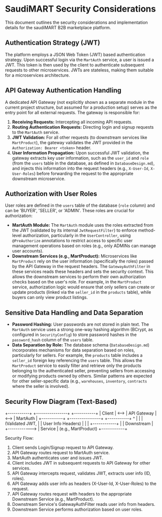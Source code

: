 # SaudiMART Security Considerations

This document outlines the security considerations and implementation details for the saudiMART B2B marketplace platform.

## Authentication Strategy (JWT)

The platform employs a JSON Web Token (JWT) based authentication strategy. Upon successful login via the `MartAuth` service, a user is issued a JWT. This token is then used by the client to authenticate subsequent requests to other microservices. JWTs are stateless, making them suitable for a microservices architecture.

## API Gateway Authentication Handling

A dedicated API Gateway (not explicitly shown as a separate module in the current project structure, but assumed for a production setup) serves as the entry point for all external requests. The gateway is responsible for:

1.  **Receiving Requests:** Intercepting all incoming API requests.
2.  **Routing Authentication Requests:** Directing login and signup requests to the `MartAuth` service.
3.  **JWT Validation:** For all other requests (to downstream services like `MartProduct`), the gateway validates the JWT provided in the `Authorization: Bearer <token>` header.
4.  **User Information Propagation:** Upon successful JWT validation, the gateway extracts key user information, such as the `user_id` and `role` (from the `users` table in the database, as defined in `DatabaseDesign.md`), and injects this information into the request headers (e.g., `X-User-Id`, `X-User-Roles`) before forwarding the request to the appropriate downstream microservice.

## Authorization with User Roles

User roles are defined in the `users` table of the database (`role` column) and can be 'BUYER', 'SELLER', or 'ADMIN'. These roles are crucial for authorization:

*   **MartAuth Module:** The `MartAuth` module uses the roles extracted from the JWT (validated by its internal `JwtRequestFilter`) to enforce method-level authorization, particularly in the `UserController`, using `@PreAuthorize` annotations to restrict access to specific user management operations based on roles (e.g., only ADMINs can manage user accounts).
*   **Downstream Services (e.g., MartProduct):** Microservices like `MartProduct` rely on the user information (specifically the roles) passed by the API Gateway in the request headers. The `GatewayAuthFilter` in these services reads these headers and sets the security context. This allows the downstream services to perform their own authorization checks based on the user's role. For example, in the `MartProduct` service, authorization logic would ensure that only sellers can create or update products (linked via the `seller_id` in the `products` table), while buyers can only view product listings.

## Sensitive Data Handling and Data Separation

*   **Password Hashing:** User passwords are not stored in plain text. The `MartAuth` service uses a strong one-way hashing algorithm (BCrypt, as configured in `SecurityConfig`) to store password hashes in the `password_hash` column of the `users` table.
*   **Data Separation by Role:** The database schema (`DatabaseDesign.md`) incorporates mechanisms for data separation based on roles, particularly for sellers. For example, the `products` table includes a `seller_id` foreign key referencing the `users` table. This allows the `MartProduct` service to easily filter and retrieve only the products belonging to the authenticated seller, preventing sellers from accessing or modifying products owned by others. Similar patterns are expected for other seller-specific data (e.g., `warehouses`, `inventory`, `contracts` where the seller is involved).

## Security Flow Diagram (Text-Based)

+-----------+      +----------------+      +-----------+
|  Client   | <--> |  API Gateway   | <--> | MartAuth  |
+-----------+      +----------------+      +-----------+
      ^                    |
      |                    | (Validated JWT,
      |                    |  User Info Headers)
      |                    |
      |              +------------+
      |              | Downstream |
      +------------> | Service    | (e.g., MartProduct)
                     +------------+

Security Flow:

1. Client sends Login/Signup request to API Gateway.
2. API Gateway routes request to MartAuth service.
3. MartAuth authenticates user and issues JWT.
4. Client includes JWT in subsequent requests to API Gateway for other services.
5. API Gateway intercepts request, validates JWT, extracts user info (ID, roles).
6. API Gateway adds user info as headers (X-User-Id, X-User-Roles) to the request.
7. API Gateway routes request with headers to the appropriate Downstream Service (e.g., MartProduct).
8. Downstream Service's GatewayAuthFilter reads user info from headers.
9. Downstream Service performs authorization based on user roles.
